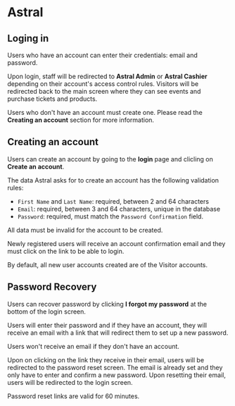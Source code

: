 # Astral

## Loging in

Users who have an account can enter their credentials: email and password.

Upon login, staff will be redirected to **Astral Admin** or **Astral Cashier** depending on their account's access control rules. Visitors will be redirected back to the main screen where they can see events and purchase tickets and products.

Users who don't have an account must create one. Please read the **Creating an account** section for more information.

## Creating an account

Users can create an account by going to the **login** page and clicling on **Create an account**.

The data Astral asks for to create an account has the following validation rules:

* `First Name` and `Last Name`: required, between 2 and 64 characters
* `Email`: required, between 3 and 64 characters, unique in the database
* `Password`: required, must match the `Password Confirmation` field.

All data must be invalid for the account to be created. 

Newly registered users will receive an account confirmation email and they must click on the link to be able to login.

By default, all new user accounts created are of the Visitor accounts.

## Password Recovery

Users can recover password by clicking **I forgot my password** at the bottom of the login screen.

Users will enter their password and if they have an account, they will receive an email with a link that will redirect them to set up a new password.

Users won't receive an email if they don't have an account.

Upon on clicking on the link they receive in their email, users will be redirected to the password reset screen. The email is already set and they only have to enter and confirm a new password. Upon resetting their email, users will be redirected to the login screen.

Password reset links are valid for 60 minutes.